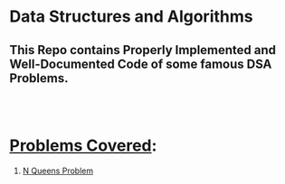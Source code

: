 # Data Structures and Algorithms

## This Repo contains Properly Implemented and Well-Documented Code of some famous DSA Problems.

<br>
<br>

# <u>Problems Covered</u>:
1. [N Queens Problem](./Algorithms/N-Queens.cpp)